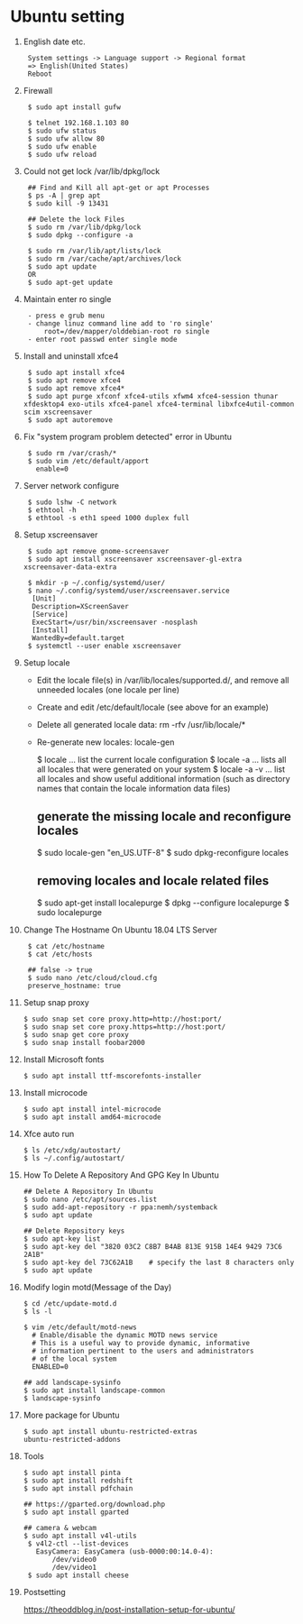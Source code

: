 Ubuntu setting
==============

1. English date etc.

        System settings -> Language support -> Regional format
        => English(United States)
        Reboot

2. Firewall

        $ sudo apt install gufw

        $ telnet 192.168.1.103 80
        $ sudo ufw status
        $ sudo ufw allow 80
        $ sudo ufw enable
        $ sudo ufw reload

3. Could not get lock /var/lib/dpkg/lock

        ## Find and Kill all apt-get or apt Processes
        $ ps -A | grep apt
        $ sudo kill -9 13431

        ## Delete the lock Files
        $ sudo rm /var/lib/dpkg/lock
        $ sudo dpkg --configure -a

        $ sudo rm /var/lib/apt/lists/lock
        $ sudo rm /var/cache/apt/archives/lock
        $ sudo apt update
        OR
        $ sudo apt-get update

3. Maintain enter ro single

        - press e grub menu
        - change linuz command line add to 'ro single'
            root=/dev/mapper/olddebian-root ro single
        - enter root passwd enter single mode

4. Install and uninstall xfce4

        $ sudo apt install xfce4
        $ sudo apt remove xfce4
        $ sudo apt remove xfce4*
        $ sudo apt purge xfconf xfce4-utils xfwm4 xfce4-session thunar xfdesktop4 exo-utils xfce4-panel xfce4-terminal libxfce4util-common scim xscreensaver
        $ sudo apt autoremove

5. Fix "system program problem detected" error in Ubuntu

        $ sudo rm /var/crash/*
        $ sudo vim /etc/default/apport
          enable=0

6. Server network configure

        $ sudo lshw -C network
        $ ethtool -h
        $ ethtool -s eth1 speed 1000 duplex full

7. Setup xscreensaver

        $ sudo apt remove gnome-screensaver
        $ sudo apt install xscreensaver xscreensaver-gl-extra xscreensaver-data-extra

        $ mkdir -p ~/.config/systemd/user/
        $ nano ~/.config/systemd/user/xscreensaver.service
         [Unit]
         Description=XScreenSaver
         [Service]
         ExecStart=/usr/bin/xscreensaver -nosplash
         [Install]
         WantedBy=default.target
        $ systemctl --user enable xscreensaver

8. Setup locale

   - Edit the locale file(s) in /var/lib/locales/supported.d/, and remove all unneeded locales (one locale per line)
   - Create and edit /etc/default/locale (see above for an example)
   - Delete all generated locale data: rm -rfv /usr/lib/locale/*
   - Re-generate new locales: locale-gen

        $ locale ... list the current locale configuration
        $ locale -a ... lists all all locales that were generated on your system
        $ locale -a -v ... list all locales and show useful additional information (such as directory names that contain the locale information data files)

        ## generate the missing locale and reconfigure locales
        $ sudo locale-gen "en_US.UTF-8"
        $ sudo dpkg-reconfigure locales

        ## removing locales and locale related files
        $ sudo apt-get install localepurge
        $ dpkg --configure localepurge
        $ sudo localepurge

9. Change The Hostname On Ubuntu 18.04 LTS Server

        $ cat /etc/hostname
        $ cat /etc/hosts

        ## false -> true
        $ sudo nano /etc/cloud/cloud.cfg
        preserve_hostname: true

10. Setup snap proxy

        $ sudo snap set core proxy.http=http://host:port/
        $ sudo snap set core proxy.https=http://host:port/
        $ sudo snap get core proxy
        $ sudo snap install foobar2000


11. Install Microsoft fonts

        $ sudo apt install ttf-mscorefonts-installer

12. Install microcode

        $ sudo apt install intel-microcode
        $ sudo apt install amd64-microcode

13. Xfce auto run

        $ ls /etc/xdg/autostart/
        $ ls ~/.config/autostart/

14. How To Delete A Repository And GPG Key In Ubuntu

        ## Delete A Repository In Ubuntu
        $ sudo nano /etc/apt/sources.list
        $ sudo add-apt-repository -r ppa:nemh/systemback
        $ sudo apt update

        ## Delete Repository keys
        $ sudo apt-key list
        $ sudo apt-key del "3820 03C2 C8B7 B4AB 813E 915B 14E4 9429 73C6 2A1B"
        $ sudo apt-key del 73C62A1B    # specify the last 8 characters only
        $ sudo apt update

15. Modify login motd(Message of the Day)

        $ cd /etc/update-motd.d
        $ ls -l

        $ vim /etc/default/motd-news
          # Enable/disable the dynamic MOTD news service
          # This is a useful way to provide dynamic, informative
          # information pertinent to the users and administrators
          # of the local system
          ENABLED=0

        ## add landscape-sysinfo
        $ sudo apt install landscape-common
        $ landscape-sysinfo

16. More package for Ubuntu

        $ sudo apt install ubuntu-restricted-extras
        ubuntu-restricted-addons


17. Tools

        $ sudo apt install pinta
        $ sudo apt install redshift
        $ sudo apt install pdfchain

        ## https://gparted.org/download.php
        $ sudo apt install gparted

        ## camera & webcam
        $ sudo apt install v4l-utils
         $ v4l2-ctl --list-devices
           EasyCamera: EasyCamera (usb-0000:00:14.0-4):
               /dev/video0
               /dev/video1
         $ sudo apt install cheese

18. Postsetting

    https://theoddblog.in/post-installation-setup-for-ubuntu/

